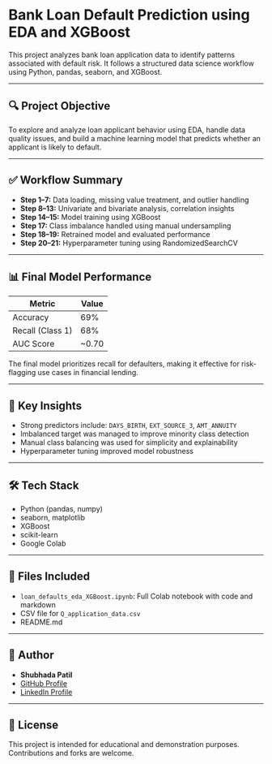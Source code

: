 # Bank Loan Default Prediction using EDA and XGBoost

This project analyzes bank loan application data to identify patterns associated with default risk. It follows a structured data science workflow using Python, pandas, seaborn, and XGBoost.

---

## 🔍 Project Objective

To explore and analyze loan applicant behavior using EDA, handle data quality issues, and build a machine learning model that predicts whether an applicant is likely to default.

---

## ✅ Workflow Summary

- **Step 1–7:** Data loading, missing value treatment, and outlier handling
- **Step 8–13:** Univariate and bivariate analysis, correlation insights
- **Step 14–15:** Model training using XGBoost
- **Step 17:** Class imbalance handled using manual undersampling
- **Step 18–19:** Retrained model and evaluated performance
- **Step 20–21:** Hyperparameter tuning using RandomizedSearchCV

---

## 📊 Final Model Performance

| Metric         | Value   |
|----------------|---------|
| Accuracy       | 69%     |
| Recall (Class 1) | 68%   |
| AUC Score      | ~0.70   |

The final model prioritizes recall for defaulters, making it effective for risk-flagging use cases in financial lending.

---

## 🧠 Key Insights

- Strong predictors include: `DAYS_BIRTH`, `EXT_SOURCE_3`, `AMT_ANNUITY`
- Imbalanced target was managed to improve minority class detection
- Manual class balancing was used for simplicity and explainability
- Hyperparameter tuning improved model robustness

---

## 🛠 Tech Stack

- Python (pandas, numpy)
- seaborn, matplotlib
- XGBoost
- scikit-learn
- Google Colab

---

## 📁 Files Included

- `loan_defaults_eda_XGBoost.ipynb`: Full Colab notebook with code and markdown
- CSV file for `Q_application_data.csv`
- README.md

---

## 🙋 Author

- **Shubhada Patil**
- [GitHub Profile](https://github.com/Shubhadap17)
- [LinkedIn Profile](https://linkedin.com/in/shubhada-s-patil)

---

## 📎 License

This project is intended for educational and demonstration purposes. Contributions and forks are welcome.
